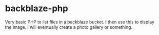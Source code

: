 # backblaze-php

Very basic PHP to list files in a backblaze bucket. I then use this to display the image. I will eventually create a photo gallery or something. 
